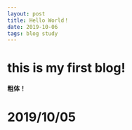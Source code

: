 ```yaml
---
layout: post
title: Hello World！ 
date: 2019-10-06 
tags: blog study    
---
```


# this is my first blog!
**粗体！**
# 2019/10/05
